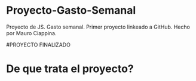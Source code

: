# Proyecto-Gasto-Semanal
Proyecto de JS. Gasto semanal.
Primer proyecto linkeado a GitHub. 
Hecho por Mauro Ciappina.

#PROYECTO FINALIZADO 

# De que trata el proyecto?

